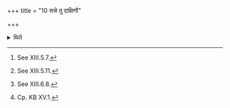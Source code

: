 +++
title = "10 सत्त्रे तु दाक्षिणौ"

+++

<details><summary>थिते</summary>

10. In the (Dvādaśaha performed as a) Sattra however, having offered the two Dakṣiṇā-libations,[^1] the sacrificers while shaking their black-antelope-skins[^2] with faces to the north go, by the path of the Dakṣiṇā[^3] (cows) with idamahaṁ māṁ kalyāṇyai kīrtyai.....[^4]  

[^1]: See XIII.5.7.  

[^2]: See XIII.5.11.  

[^3]: See XIII.6.8.  

[^4]: Cp. KB XV.1.  
</details>
